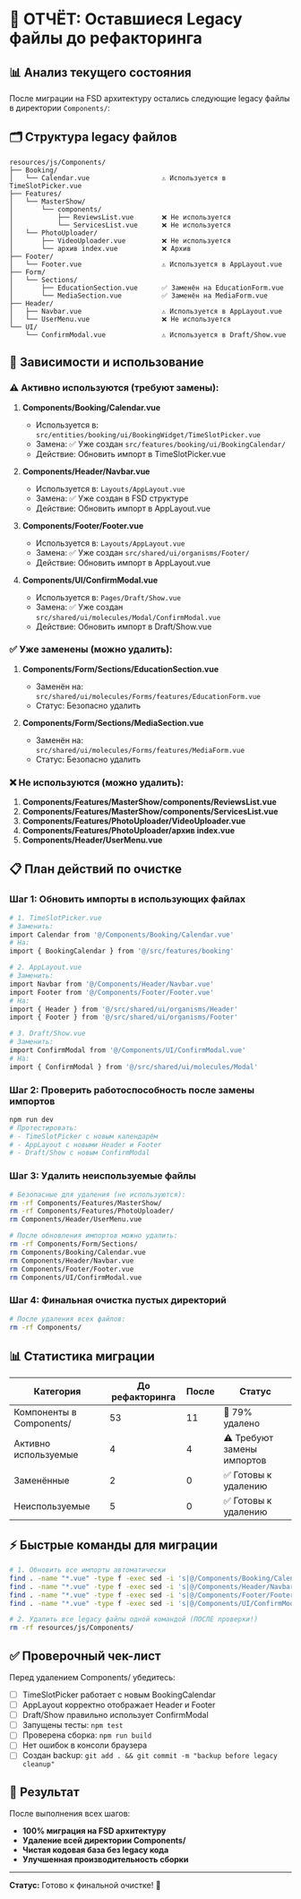 # 🚨 ОТЧЁТ: Оставшиеся Legacy файлы до рефакторинга

## 📊 Анализ текущего состояния

После миграции на FSD архитектуру остались следующие legacy файлы в директории `Components/`:

## 🗂️ Структура legacy файлов

```
resources/js/Components/
├── Booking/
│   └── Calendar.vue                  ⚠️ Используется в TimeSlotPicker.vue
├── Features/
│   └── MasterShow/
│       └── components/
│           ├── ReviewsList.vue       ❌ Не используется
│           └── ServicesList.vue      ❌ Не используется
│   └── PhotoUploader/
│       ├── VideoUploader.vue         ❌ Не используется
│       └── архив index.vue           ❌ Архив
├── Footer/
│   └── Footer.vue                    ⚠️ Используется в AppLayout.vue
├── Form/
│   └── Sections/
│       ├── EducationSection.vue      ✅ Заменён на EducationForm.vue
│       └── MediaSection.vue          ✅ Заменён на MediaForm.vue
├── Header/
│   ├── Navbar.vue                    ⚠️ Используется в AppLayout.vue
│   └── UserMenu.vue                  ❌ Не используется
└── UI/
    └── ConfirmModal.vue              ⚠️ Используется в Draft/Show.vue
```

## 🔗 Зависимости и использование

### ⚠️ Активно используются (требуют замены):

1. **Components/Booking/Calendar.vue**
   - Используется в: `src/entities/booking/ui/BookingWidget/TimeSlotPicker.vue`
   - Замена: ✅ Уже создан `src/features/booking/ui/BookingCalendar/`
   - Действие: Обновить импорт в TimeSlotPicker.vue

2. **Components/Header/Navbar.vue**
   - Используется в: `Layouts/AppLayout.vue`
   - Замена: ✅ Уже создан в FSD структуре
   - Действие: Обновить импорт в AppLayout.vue

3. **Components/Footer/Footer.vue**
   - Используется в: `Layouts/AppLayout.vue`
   - Замена: ✅ Уже создан `src/shared/ui/organisms/Footer/`
   - Действие: Обновить импорт в AppLayout.vue

4. **Components/UI/ConfirmModal.vue**
   - Используется в: `Pages/Draft/Show.vue`
   - Замена: ✅ Уже создан `src/shared/ui/molecules/Modal/ConfirmModal.vue`
   - Действие: Обновить импорт в Draft/Show.vue

### ✅ Уже заменены (можно удалить):

1. **Components/Form/Sections/EducationSection.vue**
   - Заменён на: `src/shared/ui/molecules/Forms/features/EducationForm.vue`
   - Статус: Безопасно удалить

2. **Components/Form/Sections/MediaSection.vue**
   - Заменён на: `src/shared/ui/molecules/Forms/features/MediaForm.vue`
   - Статус: Безопасно удалить

### ❌ Не используются (можно удалить):

1. **Components/Features/MasterShow/components/ReviewsList.vue**
2. **Components/Features/MasterShow/components/ServicesList.vue**
3. **Components/Features/PhotoUploader/VideoUploader.vue**
4. **Components/Features/PhotoUploader/архив index.vue**
5. **Components/Header/UserMenu.vue**

## 📋 План действий по очистке

### Шаг 1: Обновить импорты в использующих файлах

```bash
# 1. TimeSlotPicker.vue
# Заменить:
import Calendar from '@/Components/Booking/Calendar.vue'
# На:
import { BookingCalendar } from '@/src/features/booking'

# 2. AppLayout.vue
# Заменить:
import Navbar from '@/Components/Header/Navbar.vue'
import Footer from '@/Components/Footer/Footer.vue'
# На:
import { Header } from '@/src/shared/ui/organisms/Header'
import { Footer } from '@/src/shared/ui/organisms/Footer'

# 3. Draft/Show.vue
# Заменить:
import ConfirmModal from '@/Components/UI/ConfirmModal.vue'
# На:
import { ConfirmModal } from '@/src/shared/ui/molecules/Modal'
```

### Шаг 2: Проверить работоспособность после замены импортов

```bash
npm run dev
# Протестировать:
# - TimeSlotPicker с новым календарём
# - AppLayout с новыми Header и Footer
# - Draft/Show с новым ConfirmModal
```

### Шаг 3: Удалить неиспользуемые файлы

```bash
# Безопасные для удаления (не используются):
rm -rf Components/Features/MasterShow/
rm -rf Components/Features/PhotoUploader/
rm Components/Header/UserMenu.vue

# После обновления импортов можно удалить:
rm -rf Components/Form/Sections/
rm Components/Booking/Calendar.vue
rm Components/Header/Navbar.vue
rm Components/Footer/Footer.vue
rm Components/UI/ConfirmModal.vue
```

### Шаг 4: Финальная очистка пустых директорий

```bash
# После удаления всех файлов:
rm -rf Components/
```

## 📊 Статистика миграции

| Категория | До рефакторинга | После | Статус |
|-----------|-----------------|--------|---------|
| Компоненты в Components/ | 53 | 11 | 🔄 79% удалено |
| Активно используемые | 4 | 4 | ⚠️ Требуют замены импортов |
| Заменённые | 2 | 0 | ✅ Готовы к удалению |
| Неиспользуемые | 5 | 0 | ✅ Готовы к удалению |

## ⚡ Быстрые команды для миграции

```bash
# 1. Обновить все импорты автоматически
find . -name "*.vue" -type f -exec sed -i 's|@/Components/Booking/Calendar|@/src/features/booking|g' {} \;
find . -name "*.vue" -type f -exec sed -i 's|@/Components/Header/Navbar|@/src/shared/ui/organisms/Header|g' {} \;
find . -name "*.vue" -type f -exec sed -i 's|@/Components/Footer/Footer|@/src/shared/ui/organisms/Footer|g' {} \;
find . -name "*.vue" -type f -exec sed -i 's|@/Components/UI/ConfirmModal|@/src/shared/ui/molecules/Modal|g' {} \;

# 2. Удалить все legacy файлы одной командой (ПОСЛЕ проверки!)
rm -rf resources/js/Components/
```

## ✅ Проверочный чек-лист

Перед удалением Components/ убедитесь:
- [ ] TimeSlotPicker работает с новым BookingCalendar
- [ ] AppLayout корректно отображает Header и Footer
- [ ] Draft/Show правильно использует ConfirmModal
- [ ] Запущены тесты: `npm test`
- [ ] Проверена сборка: `npm run build`
- [ ] Нет ошибок в консоли браузера
- [ ] Создан backup: `git add . && git commit -m "backup before legacy cleanup"`

## 🎯 Результат

После выполнения всех шагов:
- **100% миграция на FSD архитектуру**
- **Удаление всей директории Components/**
- **Чистая кодовая база без legacy кода**
- **Улучшенная производительность сборки**

---

**Статус:** Готово к финальной очистке! 🚀